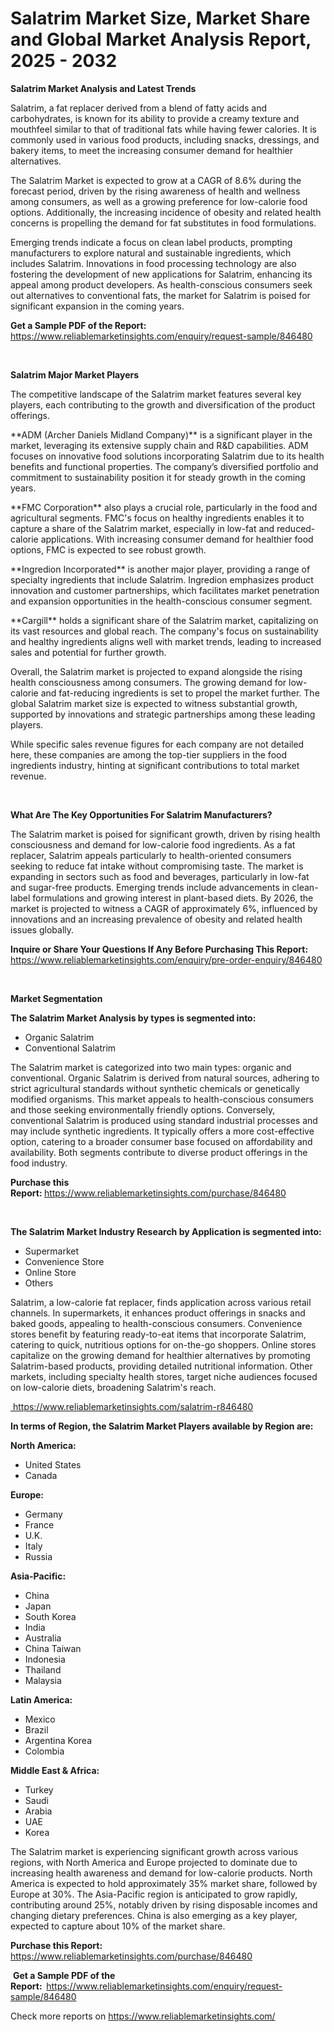 <p><h1>Salatrim Market Size, Market Share and Global Market Analysis Report, 2025 - 2032</h1></p><p><strong>Salatrim Market Analysis and Latest Trends</strong></p>
<p><p>Salatrim, a fat replacer derived from a blend of fatty acids and carbohydrates, is known for its ability to provide a creamy texture and mouthfeel similar to that of traditional fats while having fewer calories. It is commonly used in various food products, including snacks, dressings, and bakery items, to meet the increasing consumer demand for healthier alternatives.</p><p>The Salatrim Market is expected to grow at a CAGR of 8.6% during the forecast period, driven by the rising awareness of health and wellness among consumers, as well as a growing preference for low-calorie food options. Additionally, the increasing incidence of obesity and related health concerns is propelling the demand for fat substitutes in food formulations. </p><p>Emerging trends indicate a focus on clean label products, prompting manufacturers to explore natural and sustainable ingredients, which includes Salatrim. Innovations in food processing technology are also fostering the development of new applications for Salatrim, enhancing its appeal among product developers. As health-conscious consumers seek out alternatives to conventional fats, the market for Salatrim is poised for significant expansion in the coming years.</p></p>
<p><strong>Get a Sample PDF of the Report:&nbsp;</strong> <a href="https://www.reliablemarketinsights.com/enquiry/request-sample/846480?utm_campaign=2287&utm_medium=2&utm_source=Github&utm_content=ia&utm_term=14022025&utm_id=salatrim">https://www.reliablemarketinsights.com/enquiry/request-sample/846480</a></p>
<p>&nbsp;</p>
<p><strong>Salatrim Major Market Players</strong></p>
<p><p>The competitive landscape of the Salatrim market features several key players, each contributing to the growth and diversification of the product offerings.</p><p>**ADM (Archer Daniels Midland Company)** is a significant player in the market, leveraging its extensive supply chain and R&D capabilities. ADM focuses on innovative food solutions incorporating Salatrim due to its health benefits and functional properties. The company’s diversified portfolio and commitment to sustainability position it for steady growth in the coming years.</p><p>**FMC Corporation** also plays a crucial role, particularly in the food and agricultural segments. FMC's focus on healthy ingredients enables it to capture a share of the Salatrim market, especially in low-fat and reduced-calorie applications. With increasing consumer demand for healthier food options, FMC is expected to see robust growth.</p><p>**Ingredion Incorporated** is another major player, providing a range of specialty ingredients that include Salatrim. Ingredion emphasizes product innovation and customer partnerships, which facilitates market penetration and expansion opportunities in the health-conscious consumer segment.</p><p>**Cargill** holds a significant share of the Salatrim market, capitalizing on its vast resources and global reach. The company's focus on sustainability and healthy ingredients aligns well with market trends, leading to increased sales and potential for further growth.</p><p>Overall, the Salatrim market is projected to expand alongside the rising health consciousness among consumers. The growing demand for low-calorie and fat-reducing ingredients is set to propel the market further. The global Salatrim market size is expected to witness substantial growth, supported by innovations and strategic partnerships among these leading players.</p><p>While specific sales revenue figures for each company are not detailed here, these companies are among the top-tier suppliers in the food ingredients industry, hinting at significant contributions to total market revenue.</p></p>
<p>&nbsp;</p>
<p><strong>What Are The Key Opportunities For Salatrim Manufacturers?</strong></p>
<p><p>The Salatrim market is poised for significant growth, driven by rising health consciousness and demand for low-calorie food ingredients. As a fat replacer, Salatrim appeals particularly to health-oriented consumers seeking to reduce fat intake without compromising taste. The market is expanding in sectors such as food and beverages, particularly in low-fat and sugar-free products. Emerging trends include advancements in clean-label formulations and growing interest in plant-based diets. By 2026, the market is projected to witness a CAGR of approximately 6%, influenced by innovations and an increasing prevalence of obesity and related health issues globally.</p></p>
<p><strong>Inquire or Share Your Questions If Any Before Purchasing This Report:</strong> <a href="https://www.reliablemarketinsights.com/enquiry/pre-order-enquiry/846480?utm_campaign=2287&utm_medium=2&utm_source=Github&utm_content=ia&utm_term=14022025&utm_id=salatrim">https://www.reliablemarketinsights.com/enquiry/pre-order-enquiry/846480</a></p>
<p>&nbsp;</p>
<p><strong>Market Segmentation</strong></p>
<p><strong>The Salatrim Market Analysis by types is segmented into:</strong></p>
<p><ul><li>Organic Salatrim</li><li>Conventional Salatrim</li></ul></p>
<p><p>The Salatrim market is categorized into two main types: organic and conventional. Organic Salatrim is derived from natural sources, adhering to strict agricultural standards without synthetic chemicals or genetically modified organisms. This market appeals to health-conscious consumers and those seeking environmentally friendly options. Conversely, conventional Salatrim is produced using standard industrial processes and may include synthetic ingredients. It typically offers a more cost-effective option, catering to a broader consumer base focused on affordability and availability. Both segments contribute to diverse product offerings in the food industry.</p></p>
<p><strong>Purchase this Report:&nbsp;</strong><a href="https://www.reliablemarketinsights.com/purchase/846480?utm_campaign=2287&utm_medium=2&utm_source=Github&utm_content=ia&utm_term=14022025&utm_id=salatrim">https://www.reliablemarketinsights.com/purchase/846480</a></p>
<p>&nbsp;</p>
<p><strong>The Salatrim Market Industry Research by Application is segmented into:</strong></p>
<p><ul><li>Supermarket</li><li>Convenience Store</li><li>Online Store</li><li>Others</li></ul></p>
<p><p>Salatrim, a low-calorie fat replacer, finds application across various retail channels. In supermarkets, it enhances product offerings in snacks and baked goods, appealing to health-conscious consumers. Convenience stores benefit by featuring ready-to-eat items that incorporate Salatrim, catering to quick, nutritious options for on-the-go shoppers. Online stores capitalize on the growing demand for healthier alternatives by promoting Salatrim-based products, providing detailed nutritional information. Other markets, including specialty health stores, target niche audiences focused on low-calorie diets, broadening Salatrim's reach.</p></p>
<p><a href="https://www.reliablemarketinsights.com/salatrim-r846480?utm_campaign=2287&utm_medium=2&utm_source=Github&utm_content=ia&utm_term=14022025&utm_id=salatrim">&nbsp;https://www.reliablemarketinsights.com/salatrim-r846480</a></p>
<p><strong>In terms of Region, the Salatrim Market Players available by Region are:</strong></p>
<p>
    <p> <strong> North America: </strong>
        <ul>
            <li>United States</li>
            <li>Canada</li>
        </ul>
        </p> 
    <p> <strong> Europe: </strong>
        <ul>
            <li>Germany</li>
            <li>France</li>
            <li>U.K.</li>
            <li>Italy</li>
            <li>Russia</li>
        </ul>
        </p> 
    <p> <strong> Asia-Pacific: </strong>
        <ul>
            <li>China</li>
            <li>Japan</li>
            <li>South Korea</li>
            <li>India</li>
            <li>Australia</li>
            <li>China Taiwan</li>
            <li>Indonesia</li>
            <li>Thailand</li>
            <li>Malaysia</li>
        </ul>
        </p> 
    <p> <strong> Latin America: </strong>
        <ul>
            <li>Mexico</li>
            <li>Brazil</li>
            <li>Argentina Korea</li>
            <li>Colombia</li>
        </ul>
        </p> 
    <p> <strong> Middle East & Africa: </strong>
        <ul>
            <li>Turkey</li>
            <li>Saudi</li>
            <li>Arabia</li>
            <li>UAE</li>
            <li>Korea</li>
        </ul>
    </p>
    </p>
<p><p>The Salatrim market is experiencing significant growth across various regions, with North America and Europe projected to dominate due to increasing health awareness and demand for low-calorie products. North America is expected to hold approximately 35% market share, followed by Europe at 30%. The Asia-Pacific region is anticipated to grow rapidly, contributing around 25%, notably driven by rising disposable incomes and changing dietary preferences. China is also emerging as a key player, expected to capture about 10% of the market share.</p></p>
<p><strong>Purchase this Report: </strong><a href="https://www.reliablemarketinsights.com/purchase/846480?utm_campaign=2287&utm_medium=2&utm_source=Github&utm_content=ia&utm_term=14022025&utm_id=salatrim">https://www.reliablemarketinsights.com/purchase/846480</a></p>
<p>&nbsp;<strong>Get a Sample PDF of the Report:&nbsp;&nbsp;</strong><a href="https://www.reliablemarketinsights.com/enquiry/request-sample/846480?utm_campaign=2287&utm_medium=2&utm_source=Github&utm_content=ia&utm_term=14022025&utm_id=salatrim">https://www.reliablemarketinsights.com/enquiry/request-sample/846480</a></p>
<p><strong></strong></p>
<p>Check more reports on <a href="https://www.reliablemarketinsights.com/?utm_campaign=2287&utm_medium=2&utm_source=Github&utm_content=ia&utm_term=14022025&utm_id=salatrim">https://www.reliablemarketinsights.com/</a></p>